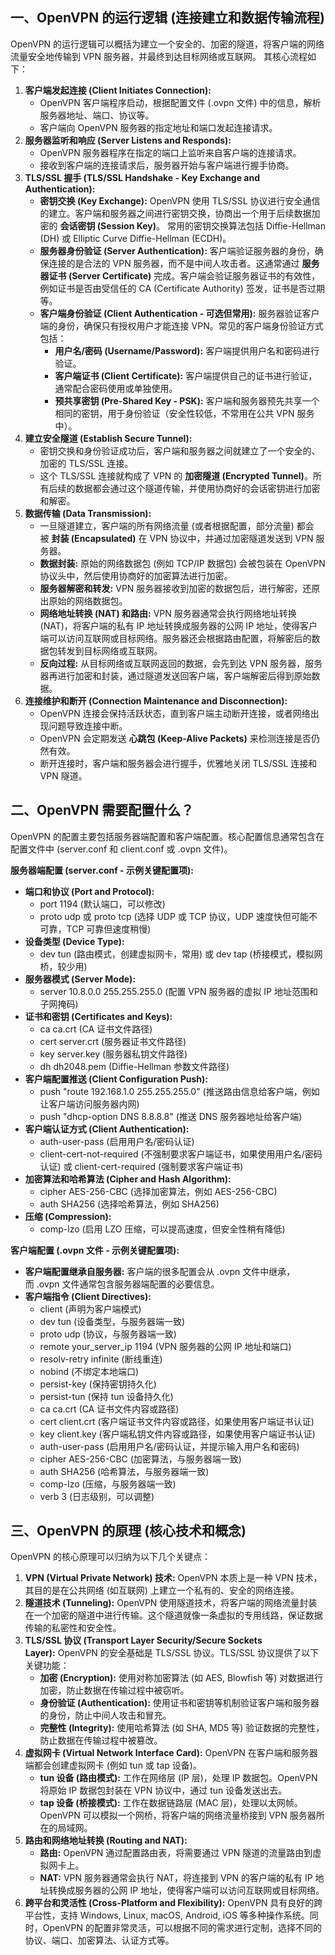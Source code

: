 ## **一、OpenVPN 的运行逻辑 (连接建立和数据传输流程)**

OpenVPN 的运行逻辑可以概括为建立一个安全的、加密的隧道，将客户端的网络流量安全地传输到 VPN 服务器，并最终到达目标网络或互联网。 其核心流程如下：

1. **客户端发起连接 (Client Initiates Connection):**
    - OpenVPN 客户端程序启动，根据配置文件 (.ovpn 文件) 中的信息，解析服务器地址、端口、协议等。
    - 客户端向 OpenVPN 服务器的指定地址和端口发起连接请求。
2. **服务器监听和响应 (Server Listens and Responds):**
    - OpenVPN 服务器程序在指定的端口上监听来自客户端的连接请求。
    - 接收到客户端的连接请求后，服务器开始与客户端进行握手协商。
3. **TLS/SSL 握手 (TLS/SSL Handshake - Key Exchange and Authentication):**
    - **密钥交换 (Key Exchange):** OpenVPN 使用 TLS/SSL 协议进行安全通信的建立。客户端和服务器之间进行密钥交换，协商出一个用于后续数据加密的 **会话密钥 (Session Key)**。 常用的密钥交换算法包括 Diffie-Hellman (DH) 或 Elliptic Curve Diffie-Hellman (ECDH)。
    - **服务器身份验证 (Server Authentication):** 客户端验证服务器的身份，确保连接的是合法的 VPN 服务器，而不是中间人攻击者。这通常通过 **服务器证书 (Server Certificate)** 完成。客户端会验证服务器证书的有效性，例如证书是否由受信任的 CA (Certificate Authority) 签发，证书是否过期等。
    - **客户端身份验证 (Client Authentication - 可选但常用):** 服务器验证客户端的身份，确保只有授权用户才能连接 VPN。常见的客户端身份验证方式包括：
        - **用户名/密码 (Username/Password):** 客户端提供用户名和密码进行验证。
        - **客户端证书 (Client Certificate):** 客户端提供自己的证书进行验证，通常配合密码使用或单独使用。
        - **预共享密钥 (Pre-Shared Key - PSK):** 客户端和服务器预先共享一个相同的密钥，用于身份验证（安全性较低，不常用在公共 VPN 服务中）。
4. **建立安全隧道 (Establish Secure Tunnel):**
    - 密钥交换和身份验证成功后，客户端和服务器之间就建立了一个安全的、加密的 TLS/SSL 连接。
    - 这个 TLS/SSL 连接就构成了 VPN 的 **加密隧道 (Encrypted Tunnel)**。所有后续的数据都会通过这个隧道传输，并使用协商好的会话密钥进行加密和解密。
5. **数据传输 (Data Transmission):**
    - 一旦隧道建立，客户端的所有网络流量 (或者根据配置，部分流量) 都会被 **封装 (Encapsulated)** 在 VPN 协议中，并通过加密隧道发送到 VPN 服务器。
    - **数据封装:** 原始的网络数据包 (例如 TCP/IP 数据包) 会被包装在 OpenVPN 协议头中，然后使用协商好的加密算法进行加密。
    - **服务器解密和转发:** VPN 服务器接收到加密的数据包后，进行解密，还原出原始的网络数据包。
    - **网络地址转换 (NAT) 和路由:** VPN 服务器通常会执行网络地址转换 (NAT)，将客户端的私有 IP 地址转换成服务器的公网 IP 地址，使得客户端可以访问互联网或目标网络。服务器还会根据路由配置，将解密后的数据包转发到目标网络或互联网。
    - **反向过程:** 从目标网络或互联网返回的数据，会先到达 VPN 服务器，服务器再进行加密和封装，通过隧道发送回客户端，客户端解密后得到原始数据。
6. **连接维护和断开 (Connection Maintenance and Disconnection):**
    - OpenVPN 连接会保持活跃状态，直到客户端主动断开连接，或者网络出现问题导致连接中断。
    - OpenVPN 会定期发送 **心跳包 (Keep-Alive Packets)** 来检测连接是否仍然有效。
    - 断开连接时，客户端和服务器会进行握手，优雅地关闭 TLS/SSL 连接和 VPN 隧道。

## **二、OpenVPN 需要配置什么？**

OpenVPN 的配置主要包括服务器端配置和客户端配置。核心配置信息通常包含在配置文件中 (server.conf 和 client.conf 或 .ovpn 文件)。

**服务器端配置 (server.conf - 示例关键配置项):**

- **端口和协议 (Port and Protocol):**
    - port 1194 (默认端口，可以修改)
    - proto udp 或 proto tcp (选择 UDP 或 TCP 协议，UDP 速度快但可能不可靠，TCP 可靠但速度稍慢)
- **设备类型 (Device Type):**
    - dev tun (路由模式，创建虚拟网卡，常用) 或 dev tap (桥接模式，模拟网桥，较少用)
- **服务器模式 (Server Mode):**
    - server 10.8.0.0 255.255.255.0 (配置 VPN 服务器的虚拟 IP 地址范围和子网掩码)
- **证书和密钥 (Certificates and Keys):**
    - ca ca.crt (CA 证书文件路径)
    - cert server.crt (服务器证书文件路径)
    - key server.key (服务器私钥文件路径)
    - dh dh2048.pem (Diffie-Hellman 参数文件路径)
- **客户端配置推送 (Client Configuration Push):**
    - push "route 192.168.1.0 255.255.255.0" (推送路由信息给客户端，例如让客户端访问服务器内网)
    - push "dhcp-option DNS 8.8.8.8" (推送 DNS 服务器地址给客户端)
- **客户端认证方式 (Client Authentication):**
    - auth-user-pass (启用用户名/密码认证)
    - client-cert-not-required (不强制要求客户端证书，如果使用用户名/密码认证) 或 client-cert-required (强制要求客户端证书)
- **加密算法和哈希算法 (Cipher and Hash Algorithm):**
    - cipher AES-256-CBC (选择加密算法，例如 AES-256-CBC)
    - auth SHA256 (选择哈希算法，例如 SHA256)
- **压缩 (Compression):**
    - comp-lzo (启用 LZO 压缩，可以提高速度，但安全性稍有降低)

**客户端配置 (.ovpn 文件 - 示例关键配置项):**

- **客户端配置继承自服务器:** 客户端的很多配置会从 .ovpn 文件中继承，而 .ovpn 文件通常包含服务器端配置的必要信息。
- **客户端指令 (Client Directives):**
    - client (声明为客户端模式)
    - dev tun (设备类型，与服务器端一致)
    - proto udp (协议，与服务器端一致)
    - remote your_server_ip 1194 (VPN 服务器的公网 IP 地址和端口)
    - resolv-retry infinite (断线重连)
    - nobind (不绑定本地端口)
    - persist-key (保持密钥持久化)
    - persist-tun (保持 tun 设备持久化)
    - ca ca.crt (CA 证书文件内容或路径)
    - cert client.crt (客户端证书文件内容或路径，如果使用客户端证书认证)
    - key client.key (客户端私钥文件内容或路径，如果使用客户端证书认证)
    - auth-user-pass (启用用户名/密码认证，并提示输入用户名和密码)
    - cipher AES-256-CBC (加密算法，与服务器端一致)
    - auth SHA256 (哈希算法，与服务器端一致)
    - comp-lzo (压缩，与服务器端一致)
    - verb 3 (日志级别，可以调整)

## **三、OpenVPN 的原理 (核心技术和概念)**

OpenVPN 的核心原理可以归纳为以下几个关键点：

1. **VPN (Virtual Private Network) 技术:** OpenVPN 本质上是一种 VPN 技术，其目的是在公共网络 (如互联网) 上建立一个私有的、安全的网络连接。
2. **隧道技术 (Tunneling):** OpenVPN 使用隧道技术，将客户端的网络流量封装在一个加密的隧道中进行传输。这个隧道就像一条虚拟的专用线路，保证数据传输的私密性和安全性。
3. **TLS/SSL 协议 (Transport Layer Security/Secure Sockets Layer):** OpenVPN 的安全基础是 TLS/SSL 协议。TLS/SSL 协议提供了以下关键功能：
    - **加密 (Encryption):** 使用对称加密算法 (如 AES, Blowfish 等) 对数据进行加密，防止数据在传输过程中被窃听。
    - **身份验证 (Authentication):** 使用证书和密钥等机制验证客户端和服务器的身份，防止中间人攻击和冒充。
    - **完整性 (Integrity):** 使用哈希算法 (如 SHA, MD5 等) 验证数据的完整性，防止数据在传输过程中被篡改。
4. **虚拟网卡 (Virtual Network Interface Card):** OpenVPN 在客户端和服务器端都会创建虚拟网卡 (例如 tun 或 tap 设备)。
    - **tun 设备 (路由模式):** 工作在网络层 (IP 层)，处理 IP 数据包。OpenVPN 将原始 IP 数据包封装在 VPN 协议中，通过 tun 设备发送出去。
    - **tap 设备 (桥接模式):** 工作在数据链路层 (MAC 层)，处理以太网帧。OpenVPN 可以模拟一个网桥，将客户端的网络流量桥接到 VPN 服务器所在的局域网。
5. **路由和网络地址转换 (Routing and NAT):**
    - **路由:** OpenVPN 通过配置路由表，将需要通过 VPN 隧道的流量路由到虚拟网卡上。
    - **NAT:** VPN 服务器通常会执行 NAT，将连接到 VPN 的客户端的私有 IP 地址转换成服务器的公网 IP 地址，使得客户端可以访问互联网或目标网络。
6. **跨平台和灵活性 (Cross-Platform and Flexibility):** OpenVPN 具有良好的跨平台性，支持 Windows, Linux, macOS, Android, iOS 等多种操作系统。同时，OpenVPN 的配置非常灵活，可以根据不同的需求进行定制，选择不同的协议、端口、加密算法、认证方式等。